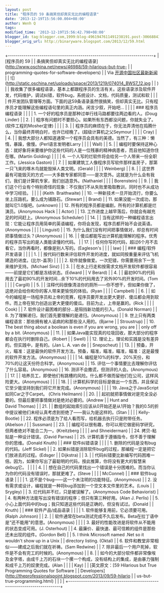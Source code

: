 ```yaml
---
layout: post
title: "程序员的 59 条搞笑但却真实无比的编程语录"
date: '2013-12-19T15:56:00.004+08:00'
author: Wenh Q
tags:
modified_time: '2013-12-19T15:56:42.798+08:00'
blogger_id: tag:blogger.com,1999:blog-4961947611491238191.post-3066884399191054533
blogger_orig_url: http://binaryware.blogspot.com/2013/12/59.html
---
```

+--------------------------------------------------------------------------+
| [程序员的 59                                                             |
| 条搞笑但却真实无比的编程语录](http://www.oschina.net/news/46988/59-hilarious-but-true- |
| programming-quotes-for-software-developers)                              |
| Via [开源中国社区最新新闻](http://www.oschina.net/?from=rss)             |
| ![](http://static.oschina.net/uploads/space/2013/1219/074014_BWS7_12.jpg |
| )                                                                       |
| 我收集了很多编程语录，基本上都跟程序员的生活有关。这些语录涉及软件开发，代码维护，调试纠错，软件bug，系统设计、文档，代码质量，测试和软 |
|                                                                          |
| 件开发团队管理等方面。下面的这59条语录虽然很搞笑，但却真实无比。只有程序员才能理解这些编程语句里的真正内涵。闲言少叙，开始吧… |
|                                                                          |
| ### 程序员编程语录                                                       |
|                                                                          |
| 1. 一个好的程序员是那种过单行线马路都要往两边看的人。(Doug Linder)      |
| 2.                                                                       |
| 程序有问题时不要担心。如果所有东西都没问题，你就失业了。(软件工程的Mosher定律) |
|                                                                          |
| 3.                                                                       |
| 程序员的麻烦在于，你无法弄清他在捣腾什么，当你最终弄明白时，也许已经晚了。(超级计算机之父Seymour |
|                                                                          |
| Cray)                                                                   |
| 4.                                                                       |
| 我想大部分人都知道通常一个程序员会具有的美德。当然了，有三种：懒惰，暴躁，傲慢。(Perl语言发明者Larry |
|                                                                          |
| Wall)                                                                   |
| 5.                                                                       |
| 编程时要保持这种心态：就好象将来要维护你这些代码的人是一位残暴的精神病患者，而且他知道你住在哪。(Martin Golding) |
|                                                                          |
| 6. 一个人写的烂软件将会给另一个人带来一份全职工作。(Jessica Gaston)     |
| 7.                                                                       |
| 如果建筑工人像程序员写软件那样盖房子，那第一只飞来的啄木鸟就能毁掉人类文明。(Gerald |
|                                                                          |
| Weinberg)                                                               |
| 8.                                                                       |
| 这世界最有可能毁灭的方式——大多数专家都同意——是次意外。这就是为什么会有我们，我们是计算机专家，我们创造意外。(Nathaniel |
|                                                                          |
| Borenstein)                                                             |
| 9.                                                                       |
| 我们这个行业有个特别奇怪的现象：不仅我们不从失败里吸取教训，同时也不从成功中学习经验。 |
|                                                                          |
| (Keith  Braithwaite)                                                    |
| 10. 一种新技术一旦开始流行，你要么坐上压路机，要么成为铺路石。(Stewart   |
| Brand)                                                                  |
| 11. 如果没能一次成功，那就叫它1.0版吧。(unknown)                        |
| 12. 所有的程序员都是编剧，所有的计算机都是烂演员。(Anonymous Hack        |
| Actor)                                                                  |
| 13. 工作进度上越早落后，你就会有越充足的时间赶上。(Anonymous Scheduler) |
| 14.                                                                      |
| 当有这样的一种编程语言出现：它能让程序员用简单的英语编程，你将会发现，程序员都开始不会说英语。(Anonymous |
|                                                                          |
| Linguist)                                                               |
| 15. 为什么我们没有时间把事情做对，却总有时间把事情做过头？(Anonymous)   |
| 16.                                                                      |
| 傻瓜都能写出计算机能理解的程序。优秀的程序员写出的是人类能读懂的代码。  |
| 17.                                                                      |
| 任何你写的代码，超过6个月不去看它，当你再看时，都像是别人写的。(Eagleson's |
|                                                                          |
| law)                                                                    |
| ### 编程/软件开发语录                                                    |
|                                                                          |
| 1.                                                                       |
| 按代码行数来评估软件开发的进度，就如同按重量来评估飞机建造的进度。(比尔-盖茨) |
|                                                                          |
| 2. 软件就像做爱。一次犯错，你需要用余下一生来维护支持。(Michael Sinz)   |
| 3.                                                                       |
| 在水上行走和按需求文档开发软件都很容易——前提是它们都是冻结状态。(Edward  |
| V Berard)                                                               |
| 4.                                                                       |
| 最初90%的代码用去了最初90%的开发时间…余下10%的代码用去了另外90%的开发时间。(Tom |
|                                                                          |
| Cargill)                                                                |
| 5.                                                                       |
| 注释代码很像清洁你的厕所——你不想干，但如果你做了，这绝对会给你和你的客人带来更愉悦的体验。(Ryan |
|                                                                          |
| Campbell)                                                               |
| 6.                                                                       |
| 如今的编程是一场程序员和上帝的竞赛，程序员要开发出更大更好、傻瓜都会用到软件。而上帝在努力创造出更大更傻的傻瓜。目前为止，上帝是赢的。(Rick |
|                                                                          |
| Cook)                                                                   |
| 7. 软件设计最困难的部分…是阻挡新功能的引入。(Donald Norman)             |
| 8. 为了理解递归，我们首先要理解的是递归。(Anonymous)                    |
| 9. 世上只有两类编程语言：那些拥有被人诟病的和那些没人用的。(Bjarne       |
| Stroustrup)                                                             |
| 10. The best thing about a boolean is even if you are wrong, you are     |
| only off by a bit. (Anonymous)                                          |
| 11.                                                                      |
| 如果Java能实现真的垃圾回收，那大部分的程序都会在执行时删除自己。(Robert  |
| Swell)                                                                  |
| 12. 理论上，理论和实践是没有差异的。但实践中，是有的。(Jan L. A. van de  |
| Snepscheut)                                                             |
| 13.                                                                      |
| 预备，开火，瞄准：这是最快的软件开发方法。预备，瞄准，瞄准，瞄准，瞄准：这是最慢的软件开发方法。(Anonymous) |
|                                                                          |
| 14. 编程是10%的科学，20%天份，和70%的让这天份符合科学。(Anonymous)      |
| 15. 评估一个事情要比去理解你评估了什么容易。(Anonymous)                 |
| 16. 测评不会撒谎，但测评的人会。(Anonymous)                             |
| 17.                                                                      |
| 培养员工，即使他们有跳槽的风险。什么都不做而留他们在公司，这样风险更大。(Anonymous) |
|                                                                          |
| 18.                                                                      |
| 计算机科学的目标是做出一个东西，并且保证它至少能坚持到我们将它开发完成。(Anonymous) |
|                                                                          |
| 19. Java之于JavaScript如同Car之于Carpet。 (Chris Heilmann)              |
| 20.                                                                      |
| 起初就把事情做对是完全没必要的。但最后要把事情做对是绝对必要的。(Andrew  |
| Hunt and David Thomas)                                                  |
| 21.                                                                      |
| 数组的起始索引应该从0开始还是从1开始？我的0.5的折中提议被他们未经认真考虑到拒绝了——我认为是这样的。(Stan |
|                                                                          |
| Kelly-Bootle)                                                           |
| 22. 程序必须是为了给人看而写，给机器去执行只是附带任务。 (Abelson /      |
| Sussman)                                                                |
| 23.                                                                      |
| 编程可以很有趣，你可以用它做密码学研究，但两者绝对不能合二为一。(Kreitzberg |
|                                                                          |
| and Shneiderman)                                                        |
| 24. 拷贝-粘贴是一种设计错误。(David Parnas)                             |
| 25. 计算机善于遵循指令，但不善于理解你的思维。(Donald Knuth)            |
| ### 软件纠错语录                                                         |
|                                                                          |
| 1. 删除的代码是没有bug的代码。(Jeff Sickel)                             |
| 2. 如果纠错是消除软件bug的过程，那编程一定是把它们放进去的过程。(Edsger  |
| Dijkstra)                                                               |
| 3.                                                                       |
| 代码纠错要比新编写代码困难一倍。因为，如果你写出了最聪明的代码，按此推算，你将没有更大的智慧来debug它。 |
|                                                                          |
| 4.                                                                       |
| 想在自己的代码里找出一个错误是十分困难的。而当你认为你的代码没有错误时，那就更难了。(Steve |
|                                                                          |
| McConnel)                                                               |
| ### 软件bug语录                                                          |
|                                                                          |
| 1. 这不是个bug——这一个未注明的功能特征。(Anonymous)                     |
| 2. 没有需求或设计，编程就是一种将bug添加到一个空文本文件里的艺术。(Louis |
| Srygley)                                                                |
| 3. 烂代码并不烂，只是被误解了。(Anonymous Code Behaviorist)             |
| 4. 有两种方法能写出没有错误的程序；但只有第三种好用。(Alan J. Perlis)   |
| 5. 小心上面代码中的bug；我只知道这些代码是正确的，但没有试过。(Donald    |
| Knuth)                                                                  |
| ### 软件产品/成品语录                                                    |
|                                                                          |
| 1. 软件能够复用前，它必须要可用。(Ralph Johnson)                        |
| 2.                                                                       |
| 软件通常在beta测试完成不久后发布。Beta在拉丁语中是"还不能用"的意思。(Anonymous) |
|                                                                          |
| 3. 最好的性能改进是将软件从不能用的状态变成可用。(J. Osterhout)         |
| 4. 最廉价、最快速、最可信赖的组件是那些还未出现的组件。(Gordon Bell)    |
| 5. I think Microsoft named .Net so it wouldn't show up in a Unix         |
| directory listing. (Oktal)                                              |
| 6. 软件和教堂非常相似——建成之后我们就在祈祷。(Sam Redwine)              |
| 7. 除非最后一个用户死掉，软件是不会有完工的时候的。(Anonymous)          |
| 8.                                                                       |
| 如今的大部分软件都非常像埃及金字塔，由成千上万的石块一个摞一个构成，没有结构上的集成，是由暴力强制和成千上万的奴隶完成。(Alan |
|                                                                          |
| Kay)                                                                    |
| [英文原文：[59 Hilarious but True Programming Quotes for Software        |
| Developers](http://theprofessionalspoint.blogspot.com/2013/09/59-hilario |
| us-but-true-programming.html)                                            |
| ]                                                                        |
+--------------------------------------------------------------------------+
